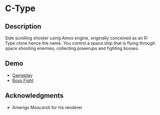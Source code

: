 # C-Type

## Description

Side scrolling shooter using Amos engine, originally conceived as an R-Type clone hence the name. 
You control a space ship that is flying through space shooting enemies, collecting powerups and fighting bosses.

## Demo
* [Gameplay](https://www.youtube.com/watch?v=nBfW-oQohM4)
* [Boss Fight](https://www.youtube.com/watch?v=wuvCsj3dDso)

## Acknowledgments

* Amerigo Moscaroli for his renderer
